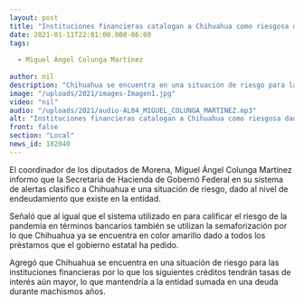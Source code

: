 ```yaml
---
layout: post
title: "Instituciones financieras catalogan a Chihuahua como riesgosa dado su nivel de endeudamiento -  Colunga "
date: 2021-01-11T22:01:00.000-06:00
tags:
  
  - Miguel Ángel Colunga Martínez
  
author: nil
description: "Chihuahua se encuentra en una situación de riesgo para las instituciones financieras"
image: "/uploads/2021/images-Imagen1.jpg"
video: "nil"
audio: "/uploads/2021/audio-AL04_MIGUEL_COLUNGA_MARTINEZ.mp3"
alt: "Instituciones financieras catalogan a Chihuahua como riesgosa dado su nivel de endeudamiento -  Colunga "
front: false
section: "Local"
news_id: 182040
---
```


El coordinador de los diputados de Morena, Miguel Ángel Colunga Martínez informo que la Secretaria de Hacienda de Gobernó Federal en su sistema de alertas clasifico a Chihuahua e una situación de riesgo, dado al nivel de endeudamiento que existe en la entidad.

Señaló que al igual que el sistema utilizado en para calificar el riesgo de la pandemia en términos bancarios también se utilizan la semaforización por lo que Chihuahua ya se encuentra en color amarillo dado a todos los préstamos que el gobierno estatal ha pedido.

Agregó que Chihuahua se encuentra en una situación de riesgo para las instituciones financieras por lo que los siguientes créditos tendrán tasas de interés aún mayor, lo que mantendría a la entidad sumada en una deuda durante machismos años. 